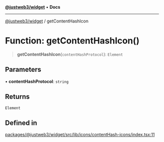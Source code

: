 [**@justweb3/widget**](../README.md) • **Docs**

***

[@justweb3/widget](../globals.md) / getContentHashIcon

# Function: getContentHashIcon()

> **getContentHashIcon**(`contentHashProtocol`): `Element`

## Parameters

• **contentHashProtocol**: `string`

## Returns

`Element`

## Defined in

[packages/@justweb3/widget/src/lib/icons/contentHash-icons/index.tsx:11](https://github.com/JustaName-id/JustaName-sdk/blob/dc845c10af242e3ca87d95ef392516ac0bfa8b95/packages/@justweb3/widget/src/lib/icons/contentHash-icons/index.tsx#L11)
